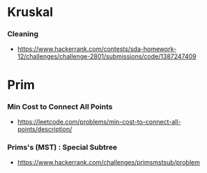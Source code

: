 # Kruskal
### Cleaning
* https://www.hackerrank.com/contests/sda-homework-12/challenges/challenge-2801/submissions/code/1387247409

# Prim
### Min Cost to Connect All Points
* https://leetcode.com/problems/min-cost-to-connect-all-points/description/

### Prims's (MST) : Special Subtree
* https://www.hackerrank.com/challenges/primsmstsub/problem
